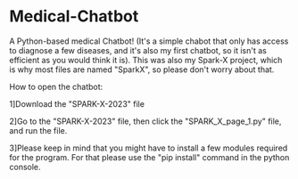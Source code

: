# Medical-Chatbot
A Python-based medical Chatbot! (It's a simple chabot that only has access to diagnose a few diseases, and it's also my first chatbot, so it isn't as efficient as you would think it is). This was also my Spark-X project, which is why most files are named "SparkX", so please don't worry about that.


How to open the chatbot:

1]Download the "SPARK-X-2023" file

2]Go to the "SPARK-X-2023" file, then click the "SPARK_X_page_1.py" file, and run the file.

3]Please keep in mind that you might have to install a few modules required for the program. For that please use the "pip install" command in the python console.

